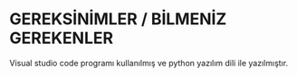 <h1> GEREKSİNİMLER / BİLMENİZ GEREKENLER </h1>
Visual studio code programı kullanılmış ve python yazılım dili ile yazılmıştır.
